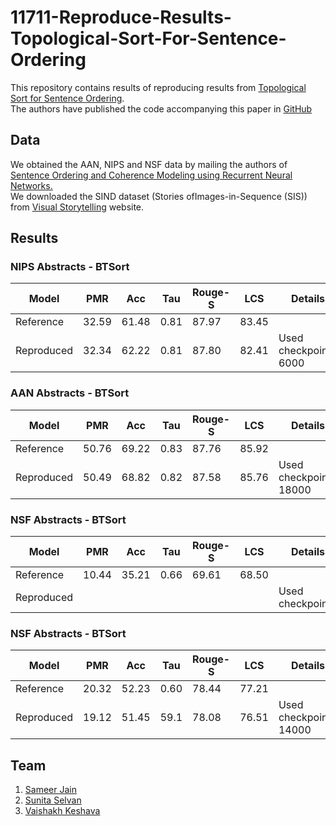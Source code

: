 # 11711-Reproduce-Results-Topological-Sort-For-Sentence-Ordering

This repository contains results of reproducing results from [Topological Sort for Sentence Ordering](https://arxiv.org/pdf/2005.00432.pdf).  
The authors have published the code accompanying this paper in [GitHub](https://github.com/shrimai/Topological-Sort-for-Sentence-Ordering) 


## Data
We obtained the AAN, NIPS and NSF data by mailing the authors of [Sentence Ordering and Coherence Modeling using Recurrent Neural Networks.](https://arxiv.org/pdf/1611.02654.pdf)  
We downloaded the SIND dataset (Stories ofImages-in-Sequence (SIS)) from [Visual Storytelling](http://visionandlanguage.net/VIST/dataset.html) website.  


## Results

### NIPS Abstracts - BTSort
Model | PMR | Acc | Tau | Rouge-S | LCS | Details
------------ | ------------- | ------------ | ------------- | ------------ | ------------- | ------------ 
Reference | 32.59 | 61.48 | 0.81 | 87.97 | 83.45 | 
Reproduced | 32.34 | 62.22 | 0.81 | 87.80 | 82.41 | Used checkpoint-6000

### AAN Abstracts - BTSort
Model | PMR | Acc | Tau | Rouge-S | LCS | Details
------------ | ------------- | ------------ | ------------- | ------------ | ------------- | ------------ 
Reference | 50.76 | 69.22 | 0.83 | 87.76 | 85.92 | 
Reproduced | 50.49 | 68.82 | 0.82 | 87.58 | 85.76 | Used checkpoint-18000

### NSF Abstracts - BTSort
Model | PMR | Acc | Tau | Rouge-S | LCS | Details
------------ | ------------- | ------------ | ------------- | ------------ | ------------- | ------------ 
Reference | 10.44 | 35.21 | 0.66 | 69.61 | 68.50 | 
Reproduced |  |  |  |  |  | Used checkpoint-

### NSF Abstracts - BTSort
Model | PMR | Acc | Tau | Rouge-S | LCS | Details
------------ | ------------- | ------------ | ------------- | ------------ | ------------- | ------------ 
Reference | 20.32 | 52.23 | 0.60 | 78.44 | 77.21 | 
Reproduced | 19.12 | 51.45 | 59.1 | 78.08 | 76.51 | Used checkpoint-14000


## Team
1. [Sameer Jain]()
2. [Sunita Selvan](https://github.com/isunitha98selvan)
3. [Vaishakh Keshava](https://github.com/Vaishakh-K)
